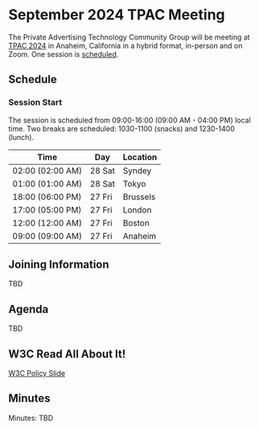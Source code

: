 # September 2024 TPAC Meeting

The Private Advertising Technology Community Group will be meeting at [TPAC 2024](https://www.w3.org/202409/TPAC/) in Anaheim, California in a hybrid format, in-person and on Zoom. One session is [scheduled](https://www.w3.org/2024/09/TPAC/schedule.html#friday).

## Schedule

### Session Start

The session is scheduled from 09:00-16:00 (09:00 AM - 04:00 PM) local time. Two breaks are scheduled: 1030-1100 (snacks) and 1230-1400 (lunch).

| Time             | Day    | Location      |
| ---------------- | ------ | ------------- |
| 02:00 (02:00 AM) | 28 Sat | Syndey        |
| 01:00 (01:00 AM) | 28 Sat | Tokyo         |
| 18:00 (06:00 PM) | 27 Fri | Brussels      |
| 17:00 (05:00 PM) | 27 Fri | London        |
| 12:00 (12:00 AM) | 27 Fri | Boston        |
| 09:00 (09:00 AM) | 27 Fri | Anaheim       |

## Joining Information

TBD

## Agenda

TBD

## W3C Read All About It!

[W3C Policy Slide](https://github.com/patcg/meetings/blob/main/W3C%20Read%20All%20About%20It!.pdf)

## Minutes

Minutes: TBD
